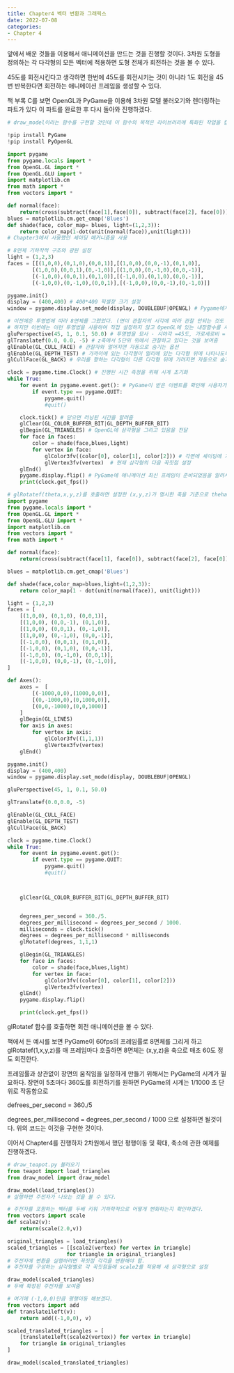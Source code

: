 ```yaml
---
title: Chapter4 벡터 변환과 그래픽스
date: 2022-07-08
categories:
- Chapter 4
---
```


앞에서 배운 것들을 이용해서 애니메이션을 만드는 것을 진행할 것이다.
3차원 도형을 정의하는 각 다각형의 모든 벡터에 적용하면 도형 전체가 회전하는 것을 볼 수 있다.

45도를 회전시킨다고 생각하면 한번에 45도를 회전시키는 것이 아니라 1도 회전을 45번 반복한다면 회전하는 애니메이션 프레임을 생성할 수 있다.

책 부록 C를 보면 OpenGL과 PyGame을 이용해 3차원 모델 불러오기와 렌더링하는 파트가 있다 이 파트를 완료한 후 다시 돌아와 진행하겠다.


```python
# draw_model이라는 함수를 구현할 것인데 이 함수의 목적은 라이브러리에 특화된 작업을 캡슐화하는 것이다.

!pip install PyGame
!pip install PyOpenGL
```


```python
import pygame
from pygame.locals import *
from OpenGL.GL import *
from OpenGL.GLU import *
import matplotlib.cm
from math import *
from vectors import * 
```


```python
def normal(face):
    return(cross(subtract(face[1],face[0]), subtract(face[2], face[0])))
blues = matplotlib.cm.get_cmap('Blues')
def shade(face, color_map= blues, light=(1,2,3)):
    return color_map(1-dot(unit(normal(face)),unit(light)))
# Chapter3에서 사용했던 셰이딩 메커니즘을 사용
```


```python
# 8면체 기하작적 구조와 광원 설정
light = (1,2,3)
faces = [[(1,0,0),(0,1,0),(0,0,1)],[(1,0,0),(0,0,-1),(0,1,0)],
        [(1,0,0),(0,0,1),(0,-1,0)],[(1,0,0),(0,-1,0),(0,0,-1)],
        [(-1,0,0),(0,0,1),(0,1,0)],[(-1,0,0),(0,1,0),(0,0,-1)],
        [(-1,0,0),(0,-1,0),(0,0,1)],[(-1,0,0),(0,0,-1),(0,-1,0)]]
```


```python
pygame.init()
display = (400,400) # 400*400 픽셀창 크기 설정
window = pygame.display.set_mode(display, DOUBLEBUF|OPENGL) # Pygame에게 그래픽스 엔진으로 OPenGL을 사용한다고 알려줌
```


```python
# 이전에은 투영법에 따라 8면체를 그렸었다. (면이 관찰자의 시각에 따라 관찰 안되는 것도 있음)
# 하지만 이번에는 이런 투영법을 사용하여 직접 설정하지 않고 OpenGL에 있는 내장함수를 사용한다.
gluPerspective(45, 1, 0.1, 50.0) # 투영법을 묘사 - 시야각 =45도, 가로세로비 = 1:1, z좌표 0.1~50.0까지
glTranslatef(0.0, 0.0, -5) # z축에서 5단위 위에서 관찰하고 있다는 것을 보여줌
glEnable(GL_CULL_FACE) # 관찰자와 멀어지면 자동으로 숨기는 옵션
glEnable(GL_DEPTH_TEST) # 가까이에 있는 다각형이 멀리에 있는 다각형 위에 나타나도록 렌더링
glCullFace(GL_BACK) # 우리를 향하는 다각형이 다른 다각형 뒤에 가려지면 자동으로 숨기는 옵션
```


```python
clock = pygame.time.Clock() # 진행된 시간 측정을 위해 시계 초기화
while True:
    for event in pygame.event.get(): # PyGame이 받은 이벤트를 확인해 사용자가 닫는 경우 종료
        if event.type == pygame.QUIT:
            pygame.quit()
            #quit()

    clock.tick() # 닫으면 러닝된 시간을 알려줌
    glClear(GL_COLOR_BUFFER_BIT|GL_DEPTH_BUFFER_BIT)
    glBegin(GL_TRIANGLES) # OpenGL에 삼각형을 그리고 있음을 전달
    for face in faces:
        color = shade(face,blues,light)
        for vertex in face:
            glColor3fv((color[0], color[1], color[2])) # 각면에 셰이딩에 기반한 색을 설정
            glVertex3fv(vertex)  # 현재 삼각형의 다음 꼭짓점 설정
    glEnd()
    pygame.display.flip() # PyGame에 애니메이션 최신 프레임이 준비되었음을 알려서 화면에 보여줌
    print(clock.get_fps())
```


```python
# glRotatef(theta,x,y,z)를 호출하면 설정한 (x,y,z)가 명시한 축을 기준으로 theha만큼 회전한다.
import pygame
from pygame.locals import *
from OpenGL.GL import *
from OpenGL.GLU import *
import matplotlib.cm
from vectors import *
from math import *

def normal(face):
    return(cross(subtract(face[1], face[0]), subtract(face[2], face[0])))

blues = matplotlib.cm.get_cmap('Blues')

def shade(face,color_map=blues,light=(1,2,3)):
    return color_map(1 - dot(unit(normal(face)), unit(light)))

light = (1,2,3)
faces = [
    [(1,0,0), (0,1,0), (0,0,1)],
    [(1,0,0), (0,0,-1), (0,1,0)],
    [(1,0,0), (0,0,1), (0,-1,0)],
    [(1,0,0), (0,-1,0), (0,0,-1)],
    [(-1,0,0), (0,0,1), (0,1,0)],
    [(-1,0,0), (0,1,0), (0,0,-1)],
    [(-1,0,0), (0,-1,0), (0,0,1)],
    [(-1,0,0), (0,0,-1), (0,-1,0)],
]

def Axes():
    axes =  [
        [(-1000,0,0),(1000,0,0)],
        [(0,-1000,0),(0,1000,0)],
        [(0,0,-1000),(0,0,1000)]
    ]
    glBegin(GL_LINES)
    for axis in axes:
        for vertex in axis:
            glColor3fv((1,1,1))
            glVertex3fv(vertex)
    glEnd()

pygame.init()
display = (400,400)
window = pygame.display.set_mode(display, DOUBLEBUF|OPENGL)

gluPerspective(45, 1, 0.1, 50.0)

glTranslatef(0.0,0.0, -5)

glEnable(GL_CULL_FACE)
glEnable(GL_DEPTH_TEST)
glCullFace(GL_BACK)

clock = pygame.time.Clock()
while True:
    for event in pygame.event.get():
        if event.type == pygame.QUIT:
            pygame.quit()
            #quit()



    glClear(GL_COLOR_BUFFER_BIT|GL_DEPTH_BUFFER_BIT)


    degrees_per_second = 360./5.
    degrees_per_millisecond = degrees_per_second / 1000.
    milliseconds = clock.tick()
    degrees = degrees_per_millisecond * milliseconds
    glRotatef(degrees, 1,1,1)

    glBegin(GL_TRIANGLES)
    for face in faces:
        color = shade(face,blues,light)
        for vertex in face:
            glColor3fv((color[0], color[1], color[2]))
            glVertex3fv(vertex)
    glEnd()
    pygame.display.flip()

    print(clock.get_fps())
```

glRotatef 함수를 호출하면 회전 애니메이션을 볼 수 있다. 

책에서 든 예시를 보면 PyGame이 60fps의 프레임률로 8면체를 그리게 하고 glRotatef(1,x,y,z)를 매 프레임마다 호출하면 8면체는 (x,y,z)을 축으로 매초 60도 정도 회전한다. 

프레임률과 상관없이 장면의 움직임을 일정하게 만들기 위해서는 PyGame의 시계가 필요하다.
장면이 5초마다 360도를 회전하기를 원하면 PyGame의 시계는 1/1000 초 단위로 작동함으로

defrees_per_second = 360./5

degrees_per_millisecond = degrees_per_second / 1000
으로 설정하면 될것이다.
위의 코드는 이것을 구현한 것이다.




이어서 Chapter4를 진행하자 2차원에서 했던 평행이동 및 확대, 축소에 관한 예제를 진행하겠다.


```python
# draw_teapot.py 불러오기
from teapot import load_triangles
from draw_model import draw_model

draw_model(load_triangles())
# 실행하면 주전자가 나오는 것을 볼 수 있다.
```


```python
# 주전자를 포함하는 벡터를 두배 키워 기하학적으로 어떻게 변화하는지 확인하겠다.
from vectors import scale
def scale2(v):
    return(scale(2.0,v))
```


```python
original_triangles = load_triangles()
scaled_triangles = [[scale2(vertex) for vertex in triangle]
                   for triangle in original_triangles]
# 주전자에 변환을 실행하려면 꼭짓점 각각을 변환해야 함. 
# 주전자를 구성하는 삼각형별로 각 꼭짓점들에 scale2를 적용해 새 삼각형으로 설정
```


```python
draw_model(scaled_triangles)
# 두배 확장된 주전자를 보여줌
```


```python
# 여기에 (-1,0,0)만큼 평행이동 해보겠다.
from vectors import add
def translate1left(v):
    return add((-1,0,0), v)
```


```python
scaled_translated_triangles = [
    [translate1left(scale2(vertex)) for vertex in triangle]
    for triangle in original_triangles
]
```


```python
draw_model(scaled_translated_triangles)
```


```python

```
